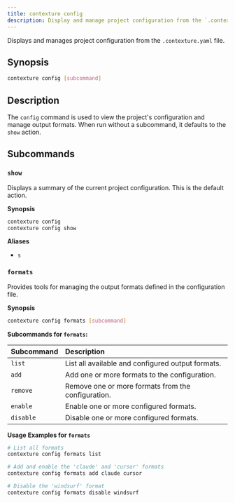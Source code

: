 ```yaml
---
title: contexture config
description: Display and manage project configuration from the `.contexture.yaml` file.
---
```

Displays and manages project configuration from the `.contexture.yaml` file.

## Synopsis

```bash
contexture config [subcommand]
```

## Description

The `config` command is used to view the project's configuration and manage output formats. When run without a subcommand, it defaults to the `show` action.

## Subcommands

### `show`

Displays a summary of the current project configuration. This is the default action.

**Synopsis**

```bash
contexture config
contexture config show
```

**Aliases**

-   `s`

### `formats`

Provides tools for managing the output formats defined in the configuration file.

**Synopsis**

```bash
contexture config formats [subcommand]
```

**Subcommands for `formats`:**

| Subcommand | Description                                          |
| :--------- | :--------------------------------------------------- |
| `list`     | List all available and configured output formats.    |
| `add`      | Add one or more formats to the configuration.        |
| `remove`   | Remove one or more formats from the configuration.   |
| `enable`   | Enable one or more configured formats.               |
| `disable`  | Disable one or more configured formats.              |

**Usage Examples for `formats`**

```bash
# List all formats
contexture config formats list

# Add and enable the 'claude' and 'cursor' formats
contexture config formats add claude cursor

# Disable the 'windsurf' format
contexture config formats disable windsurf
```